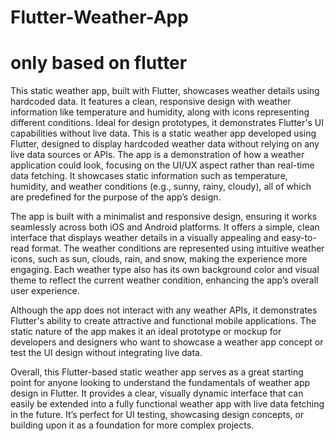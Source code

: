 # Flutter-Weather-App
# only based on flutter
This static weather app, built with Flutter, showcases weather details using hardcoded data. It features a clean, responsive design with weather information like temperature and humidity, along with icons representing different conditions. Ideal for design prototypes, it demonstrates Flutter's UI capabilities without live data.
This is a static weather app developed using Flutter, designed to display hardcoded weather data without relying on any live data sources or APIs. The app is a demonstration of how a weather application could look, focusing on the UI/UX aspect rather than real-time data fetching. It showcases static information such as temperature, humidity, and weather conditions (e.g., sunny, rainy, cloudy), all of which are predefined for the purpose of the app’s design.

The app is built with a minimalist and responsive design, ensuring it works seamlessly across both iOS and Android platforms. It offers a simple, clean interface that displays weather details in a visually appealing and easy-to-read format. The weather conditions are represented using intuitive weather icons, such as sun, clouds, rain, and snow, making the experience more engaging. Each weather type also has its own background color and visual theme to reflect the current weather condition, enhancing the app’s overall user experience.

Although the app does not interact with any weather APIs, it demonstrates Flutter's ability to create attractive and functional mobile applications. The static nature of the app makes it an ideal prototype or mockup for developers and designers who want to showcase a weather app concept or test the UI design without integrating live data.

Overall, this Flutter-based static weather app serves as a great starting point for anyone looking to understand the fundamentals of weather app design in Flutter. It provides a clear, visually dynamic interface that can easily be extended into a fully functional weather app with live data fetching in the future. It’s perfect for UI testing, showcasing design concepts, or building upon it as a foundation for more complex projects.
